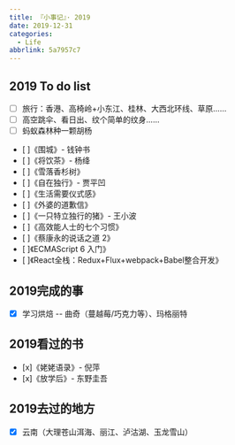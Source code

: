 ```yaml
---
title: 『小事记』· 2019
date: 2019-12-31
categories:
  - Life
abbrlink: 5a7957c7
---
```


## 2019 To do list

- [ ] 旅行：香港、高椅岭+小东江、桂林、大西北环线、草原……
- [ ] 高空跳伞、看日出、纹个简单的纹身……
- [ ] 蚂蚁森林种一颗胡杨
- [ ]《围城》- 钱钟书
- [ ]《将饮茶》- 杨绛
- [ ]《雪落香杉树》
- [ ]《自在独行》- 贾平凹
- [ ]《生活需要仪式感》
- [ ]《外婆的道歉信》
- [ ]《一只特立独行的猪》- 王小波
- [ ]《高效能人士的七个习惯》
- [ ]《蔡康永的说话之道 2》
- [ ]《ECMAScript 6 入门》
- [ ]《React全栈：Redux+Flux+webpack+Babel整合开发》


## 2019完成的事
- [x] 学习烘焙 -- 曲奇（蔓越莓/巧克力等）、玛格丽特

## 2019看过的书
- [x]《姥姥语录》- 倪萍
- [x]《放学后》- 东野圭吾

## 2019去过的地方
- [x] 云南（大理苍山洱海、丽江、泸沽湖、玉龙雪山）